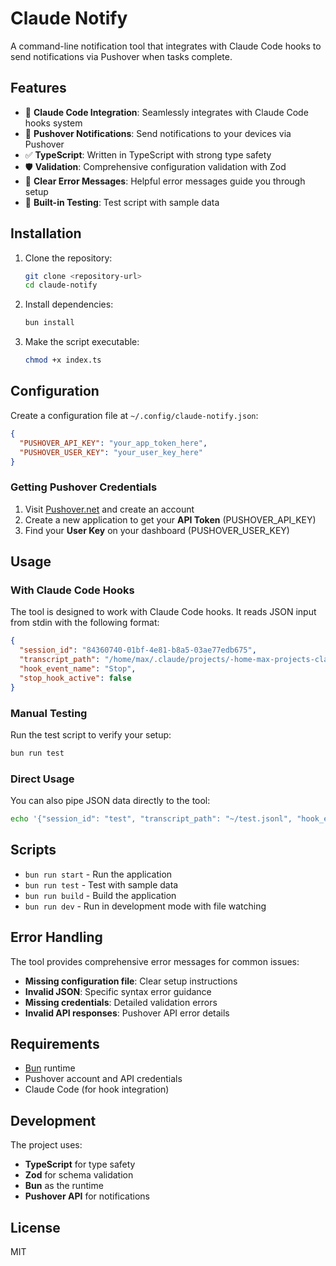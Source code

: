 # Claude Notify

A command-line notification tool that integrates with Claude Code hooks to send notifications via Pushover when tasks complete.

## Features

- 🔗 **Claude Code Integration**: Seamlessly integrates with Claude Code hooks system
- 📱 **Pushover Notifications**: Send notifications to your devices via Pushover
- ✅ **TypeScript**: Written in TypeScript with strong type safety
- 🛡️ **Validation**: Comprehensive configuration validation with Zod
- 🎯 **Clear Error Messages**: Helpful error messages guide you through setup
- 🧪 **Built-in Testing**: Test script with sample data

## Installation

1. Clone the repository:
   ```bash
   git clone <repository-url>
   cd claude-notify
   ```

2. Install dependencies:
   ```bash
   bun install
   ```

3. Make the script executable:
   ```bash
   chmod +x index.ts
   ```

## Configuration

Create a configuration file at `~/.config/claude-notify.json`:

```json
{
  "PUSHOVER_API_KEY": "your_app_token_here",
  "PUSHOVER_USER_KEY": "your_user_key_here"
}
```

### Getting Pushover Credentials

1. Visit [Pushover.net](https://pushover.net/) and create an account
2. Create a new application to get your **API Token** (PUSHOVER_API_KEY)
3. Find your **User Key** on your dashboard (PUSHOVER_USER_KEY)

## Usage

### With Claude Code Hooks

The tool is designed to work with Claude Code hooks. It reads JSON input from stdin with the following format:

```json
{
  "session_id": "84360740-01bf-4e81-b8a5-03ae77edb675",
  "transcript_path": "/home/max/.claude/projects/-home-max-projects-claude-notify/84360740-01bf-4e81-b8a5-03ae77edb675.jsonl",
  "hook_event_name": "Stop",
  "stop_hook_active": false
}
```

### Manual Testing

Run the test script to verify your setup:

```bash
bun run test
```

### Direct Usage

You can also pipe JSON data directly to the tool:

```bash
echo '{"session_id": "test", "transcript_path": "~/test.jsonl", "hook_event_name": "Stop", "stop_hook_active": false}' | bun run index.ts
```

## Scripts

- `bun run start` - Run the application
- `bun run test` - Test with sample data
- `bun run build` - Build the application
- `bun run dev` - Run in development mode with file watching

## Error Handling

The tool provides comprehensive error messages for common issues:

- **Missing configuration file**: Clear setup instructions
- **Invalid JSON**: Specific syntax error guidance
- **Missing credentials**: Detailed validation errors
- **Invalid API responses**: Pushover API error details

## Requirements

- [Bun](https://bun.sh/) runtime
- Pushover account and API credentials
- Claude Code (for hook integration)

## Development

The project uses:
- **TypeScript** for type safety
- **Zod** for schema validation
- **Bun** as the runtime
- **Pushover API** for notifications

## License

MIT